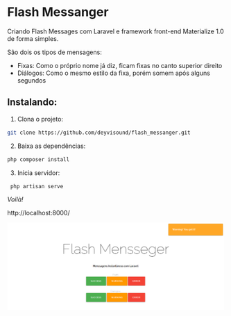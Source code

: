 # Flash Messanger
Criando Flash Messages com Laravel e framework front-end  Materialize 1.0 de forma simples. 

São dois os tipos de mensagens: 
- Fixas: Como o próprio nome já diz, ficam fixas no canto superior direito
- Diálogos: Como o mesmo estilo da fixa, porém somem após alguns segundos 

## Instalando: 

1. Clona o projeto: 
```bash
git clone https://github.com/deyvisound/flash_messanger.git
```
2. Baixa as dependências: 
```bash 
php composer install 
```
3. Inicia servidor: 
```bash 
 php artisan serve
```
*Voilà!*

http://localhost:8000/

<img src="public/img/sample.png" width="500" />
